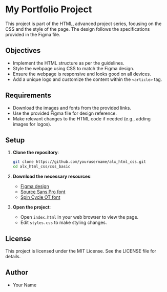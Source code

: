 # My Portfolio Project

This project is part of the HTML, advanced project series, focusing on the CSS and the style of the page. The design follows the specifications provided in the Figma file.

## Objectives

- Implement the HTML structure as per the guidelines.
- Style the webpage using CSS to match the Figma design.
- Ensure the webpage is responsive and looks good on all devices.
- Add a unique logo and customize the content within the `<article>` tag.

## Requirements

- Download the images and fonts from the provided links.
- Use the provided Figma file for design reference.
- Make relevant changes to the HTML code if needed (e.g., adding images for logos).

## Setup

1. **Clone the repository**:
    ```sh
    git clone https://github.com/yourusername/alx_html_css.git
    cd alx_html_css/css_basic
    ```

2. **Download the necessary resources**:
    - [Figma design](https://www.figma.com/file/your-figma-file)
    - [Source Sans Pro font](https://fonts.google.com/specimen/Source+Sans+Pro)
    - [Spin Cycle OT font](https://www.fontspace.com/spin-cycle-font-f17916)

3. **Open the project**:
    - Open `index.html` in your web browser to view the page.
    - Edit `styles.css` to make styling changes.

## License

This project is licensed under the MIT License. See the LICENSE file for details.

## Author

- Your Name
